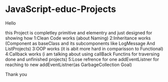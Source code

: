 # JavaScript-educ-Projects

Hello

this Project is completley primitive and elementry and just designed for 
showing how 
             1:Clean Code works (about Naming)
             2:Inheritance works (Component as baseClass and its subcomponents like LogMessage And ListProjects)
             3:OOP works (it is abit more hard in comparisson to Functional)
             4:Callback works (i am talking about using callBack Functins for traversing done and unfinished projects)
             5:Lose refrence for one addEventListner for reaching to new addEventListner(as GarbageCollection Goal)
             
Thank you
